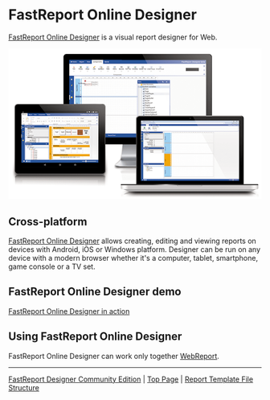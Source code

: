 # FastReport Online Designer

[FastReport Online Designer](https://www.fast-report.com/en/product/fast-report-online-designer/) is a visual report designer for Web.

![](images/FastReport_designer.png)

## Cross-platform

[FastReport Online Designer](https://www.fast-report.com/en/product/fast-report-online-designer/) allows creating, editing and viewing reports on devices with Android, iOS or Windows platform. Designer can be run on any device with a modern browser whether it's a computer, tablet, smartphone, game console or a TV set.


## FastReport Online Designer demo

[FastReport Online Designer in action](https://www.fast-report.com:2015/razor/Home/Designer)


## Using FastReport Online Designer

FastReport Online Designer can work only together [WebReport](WebReport.md).

---

[FastReport Designer Community Edition](FastReportDesignerCommunityEdition.md) | [Top Page](README.md) | [Report Template File Structure](ReportTemplateFileStructure.md)
